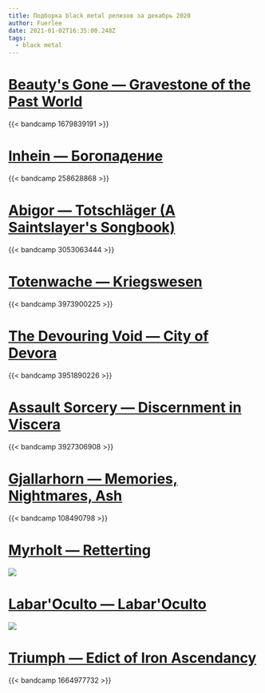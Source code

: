 ```yaml
---
title: Подборка black metal релизов за декабрь 2020
author: Fuerlee
date: 2021-01-02T16:35:00.248Z
tags:
  - black metal
---
```

# [Beauty's Gone — Gravestone of the Past World](https://beautysgone.bandcamp.com/album/gravestone-of-the-past-world)

{{< bandcamp 1679839191 >}}

# [Inhein — Богопадение](https://inhein.bandcamp.com/album/--2)

{{< bandcamp 258628868 >}}

# [Abigor — Totschläger (A Saintslayer's Songbook)](https://wtcproductions.bandcamp.com/album/pre-sale-totschl-ger-a-saintslayers-songbook)

{{< bandcamp 3053063444 >}}

# [Totenwache — Kriegswesen](https://totenwache.bandcamp.com/album/kriegswesen)

{{< bandcamp 3973900225 >}}

# [The Devouring Void — City of Devora](https://thedevouringvoid.bandcamp.com/album/city-of-devora)

{{< bandcamp 3951890226 >}}

# [Assault Sorcery — Discernment in Viscera](https://assaultsorcery.bandcamp.com/album/discernment-in-viscera)

{{< bandcamp 3927306908 >}}

# [Gjallarhorn — Memories, Nightmares, Ash](https://gjallarhorn.bandcamp.com/album/memories-nightmares-ash)

{{< bandcamp 108490798 >}}

# [Myrholt — Retterting](https://www.metal-archives.com/albums/Myrholt/Retterting/907003)

![](/img/907003.jpg)

# [Labar'Oculto — Labar'Oculto](https://www.metal-archives.com/albums/Lábar%27Oculto/Lábar%27Oculto/907494)

![](/img/907494.jpg)

# [Triumph — Edict of Iron Ascendancy](https://triumph2.bandcamp.com/album/edict-of-iron-ascendancy)

{{< bandcamp 1664977732 >}}